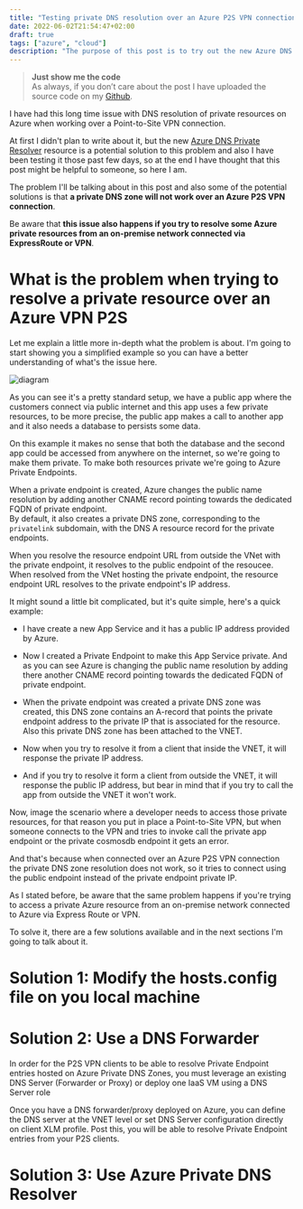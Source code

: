 ```yaml
---
title: "Testing private DNS resolution over an Azure P2S VPN connection using Azure DNS Private Resolver"
date: 2022-06-02T21:54:47+02:00
draft: true
tags: ["azure", "cloud"]
description: "The purpose of this post is to try out the new Azure DNS Private Resolver resource. To test it, we're going to try to resolve the DNS of a few private Azure resources when we're connected to an Azure Point-to-Site VPN connection."
---
```


> **Just show me the code**   
> As always, if you don’t care about the post I have uploaded the source code on my [Github](https://github.com/karlospn/testing-private-dns-resolution-using-azure-dns-private-resolver).

I have had this long time issue with DNS resolution of private resources on Azure when working over a Point-to-Site VPN connection.

At first I didn't plan to write about it, but the new [Azure DNS Private Resolver](https://azure.microsoft.com/en-us/blog/announcing-azure-dns-private-resolver-now-in-preview/) resource is a potential solution to this problem and also I have been testing it those past few days, so at the end I have thought that this post might be helpful to someone, so here I am.

The problem I'll be talking about in this post and also some of the potential solutions is that **a private DNS zone will not work over an Azure P2S VPN connection**.

Be aware that **this issue also happens if you try to resolve some Azure private resources from an on-premise network connected via ExpressRoute or VPN**.

# What is the problem when trying to resolve a private resource over an Azure VPN P2S

Let me explain a little more in-depth what the problem is about. I'm going to start showing you a simplified example so you can have a better understanding of what's the issue here.

![diagram](/img/vpn-p2s-problem-diagram.png.png)

As you can see it's a pretty standard setup, we have a public app where the customers connect via public internet and this app uses a few private resources, to be more precise, the public app makes a call to another app and it also needs a database to persists some data.

On this example it makes no sense that both the database and the second app could be accessed from anywhere on the internet, so we're going to make them private. To make both resources private we're going to Azure Private Endpoints.

When a private endpoint is created, Azure changes the public name resolution by adding another CNAME record pointing towards the dedicated FQDN of private endpoint.    
By default, it also creates a private DNS zone, corresponding to the ``privatelink`` subdomain, with the DNS A resource record for the private endpoints.

When you resolve the resource endpoint URL from outside the VNet with the private endpoint, it resolves to the public endpoint of the resoucee. When resolved from the VNet hosting the private endpoint, the resource endpoint URL resolves to the private endpoint's IP address.

It might sound a little bit complicated, but it's quite simple, here's a quick example:

- I have create a new App Service and it has a public IP address provided by Azure.

<ADD-IMG>

- Now I created a Private Endpoint to make this App Service private. And as you can see Azure is changing the public name resolution by adding there another CNAME record pointing towards the dedicated FQDN of private endpoint.

<ADD-IMG>

- When the private endpoint was created a private DNS zone was created, this DNS zone contains an A-record that points the private endpoint address to the private IP that is associated for the resource. Also this private DNS zone has been attached to the VNET.

<ADD-IMG>

- Now when you try to resolve it from a client that inside the VNET, it will response the private IP address.

<ADD-IMG>

- And if you try to resolve it form a client from outside the VNET, it will response the public IP address, but bear in mind that if you try to call the app from outside the VNET it won't work.

<ADD-IMG>

Now, image the scenario where a developer needs to access those private resources, for that reason you put in place a Point-to-Site VPN, but when someone connects to the VPN and tries to invoke call the private app endpoint or the private cosmosdb endpoint it gets an error.

<ADD-ERRORS>

And that's because when connected over an Azure P2S VPN connection the private DNS zone resolution does not work, so it tries to connect using the public endpoint instead of the private endpoint private IP.

As I stated before, be aware that the same problem happens if you're trying to access a private Azure resource from an on-premise network connected to Azure via Express Route or VPN.

To solve it, there are a few solutions available and in the next sections I'm going to talk about it.


# Solution 1: Modify the hosts.config file on you local machine

# Solution 2: Use a DNS Forwarder

In order for the P2S VPN clients to be able to resolve Private Endpoint entries hosted on Azure Private DNS Zones, you must leverage an existing DNS Server (Forwarder or Proxy) or deploy one IaaS VM using a DNS Server role

Once you have a DNS forwarder/proxy deployed on Azure, you can define the DNS server at the VNET level or set DNS Server configuration directly on client XLM profile. Post this, you will be able to resolve Private Endpoint entries from your P2S clients.

# Solution 3: Use Azure Private DNS Resolver
